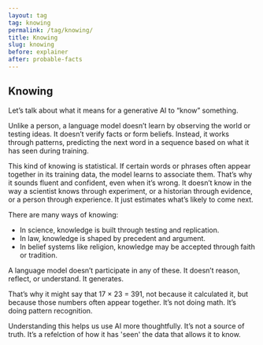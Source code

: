 ```yaml
---
layout: tag
tag: knowing
permalink: /tag/knowing/
title: Knowing
slug: knowing
before: explainer
after: probable-facts
---
```


## Knowing 

Let’s talk about what it means for a generative AI to “know” something.

Unlike a person, a language model doesn’t learn by observing the world or testing ideas. It doesn’t verify facts or form beliefs. Instead, it works through patterns, predicting the next word in a sequence based on what it has seen during training.

This kind of knowing is statistical. If certain words or phrases often appear together in its training data, the model learns to associate them. That’s why it sounds fluent and confident, even when it’s wrong. It doesn’t know in the way a scientist knows through experiment, or a historian through evidence, or a person through experience. It just estimates what’s likely to come next.

There are many ways of knowing:
- In science, knowledge is built through testing and replication.
- In law, knowledge is shaped by precedent and argument.
- In belief systems like religion, knowledge may be accepted through faith or tradition.

A language model doesn’t participate in any of these. It doesn’t reason, reflect, or understand. It generates.

That’s why it might say that 17 × 23 = 391, not because it calculated it, but because those numbers often appear together. It’s not doing math. It’s doing pattern recognition.

Understanding this helps us use AI more thoughtfully. It’s not a source of truth. It’s a refelction of how it has 'seen' the data that allows it to know. 
